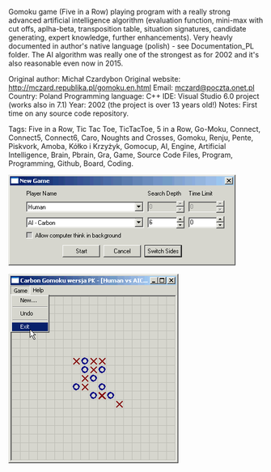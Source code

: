 Gomoku game (Five in a Row) playing program with a really strong advanced artificial intelligence algorithm (evaluation function, mini-max with cut offs, aplha-beta, transposition table, situation signatures, candidate generating, expert knowledge, further enhancements). Very heavly documented in author's native language (polish) - see Documentation_PL folder.  The AI algorithm was really one of the strongest as for 2002 and it's also reasonable even now in 2015.

Original author: Michał Czardybon
Original website: http://mczard.republika.pl/gomoku.en.html
Email:  mczard@poczta.onet.pl
Country: Poland
Programming language: C++
IDE: Visual Studio 6.0 project (works also in 7.1) 
Year: 2002 (the project is over 13 years old!)
Notes: First time on any source code repository.

Tags: Five in a Row, Tic Tac Toe, TicTacToe, 5 in a Row, Go-Moku, Connect, Connect5, Connect6, Caro, Noughts and Crosses, Gomoku, Renju, Pente, Piskvork, Amoba, Kółko i Krzyżyk, Gomocup, AI, Engine, Artificial Intelligence, Brain, Pbrain, Gra, Game, Source Code Files, Program, Programming, Github, Board, Coding.

![alt text](Documentation_PL/screen2.gif "Description goes here")

![alt text](Documentation_PL/screen1.gif "Description goes here")

